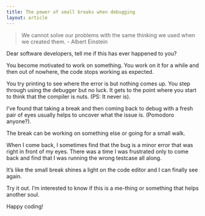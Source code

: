 ```yaml
---
title: The power of small breaks when debugging
layout: article
---
```


> We cannot solve our problems with the same thinking we used when we created them. - Albert Einstein

Dear software developers, tell me if this has ever happened to you?

You become motivated to work on something. You work on it for a while and then out of nowhere, the code stops working as expected.

You try printing to see where the error is but nothing comes up. You step through using the debugger but no luck. It gets to the point where you start to think that the compiler is nuts. (PS: It never is).

I’ve found that taking a break and then coming back to debug with a fresh pair of eyes usually helps to uncover what the issue is. (Pomodoro anyone?).

The break can be working on something else or going for a small walk.

When I come back, I sometimes find that the bug is a minor error that was right in front of my eyes. There was a time I was frustrated only to come back and find that I was running the wrong testcase all along.

It’s like the small break shines a light on the code editor and I can finally see again.

Try it out. I’m interested to know if this is a me-thing or something that helps another soul.

Happy coding!
